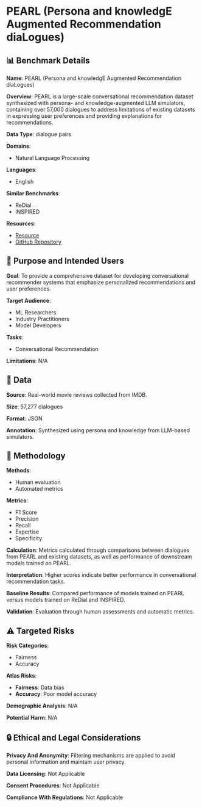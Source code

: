 # PEARL (Persona and knowledgE Augmented Recommendation diaLogues)

## 📊 Benchmark Details

**Name**: PEARL (Persona and knowledgE Augmented Recommendation diaLogues)

**Overview**: PEARL is a large-scale conversational recommendation dataset synthesized with persona- and knowledge-augmented LLM simulators, containing over 57,000 dialogues to address limitations of existing datasets in expressing user preferences and providing explanations for recommendations.

**Data Type**: dialogue pairs

**Domains**:
- Natural Language Processing

**Languages**:
- English

**Similar Benchmarks**:
- ReDial
- INSPIRED

**Resources**:
- [Resource](https://huggingface.co/datasets/DLI-Lab/pearl)
- [GitHub Repository](https://github.com/kkmjkim/PEARL)

## 🎯 Purpose and Intended Users

**Goal**: To provide a comprehensive dataset for developing conversational recommender systems that emphasize personalized recommendations and user preferences.

**Target Audience**:
- ML Researchers
- Industry Practitioners
- Model Developers

**Tasks**:
- Conversational Recommendation

**Limitations**: N/A

## 💾 Data

**Source**: Real-world movie reviews collected from IMDB.

**Size**: 57,277 dialogues

**Format**: JSON

**Annotation**: Synthesized using persona and knowledge from LLM-based simulators.

## 🔬 Methodology

**Methods**:
- Human evaluation
- Automated metrics

**Metrics**:
- F1 Score
- Precision
- Recall
- Expertise
- Specificity

**Calculation**: Metrics calculated through comparisons between dialogues from PEARL and existing datasets, as well as performance of downstream models trained on PEARL.

**Interpretation**: Higher scores indicate better performance in conversational recommendation tasks.

**Baseline Results**: Compared performance of models trained on PEARL versus models trained on ReDial and INSPIRED.

**Validation**: Evaluation through human assessments and automatic metrics.

## ⚠️ Targeted Risks

**Risk Categories**:
- Fairness
- Accuracy

**Atlas Risks**:
- **Fairness**: Data bias
- **Accuracy**: Poor model accuracy

**Demographic Analysis**: N/A

**Potential Harm**: N/A

## 🔒 Ethical and Legal Considerations

**Privacy And Anonymity**: Filtering mechanisms are applied to avoid personal information and maintain user privacy.

**Data Licensing**: Not Applicable

**Consent Procedures**: Not Applicable

**Compliance With Regulations**: Not Applicable
